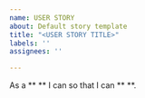 ```yaml
---
name: USER STORY
about: Default story template
title: "<USER STORY TITLE>"
labels: ''
assignees: ''

---
```


As a ** ** I can so that I can ** **.

